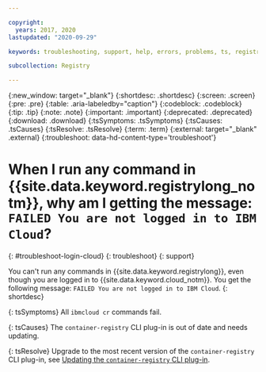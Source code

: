 ```yaml
---

copyright:
  years: 2017, 2020
lastupdated: "2020-09-29"

keywords: troubleshooting, support, help, errors, problems, ts, registry, log in, login fails

subcollection: Registry

---
```


{:new_window: target="_blank"}
{:shortdesc: .shortdesc}
{:screen: .screen}
{:pre: .pre}
{:table: .aria-labeledby="caption"}
{:codeblock: .codeblock}
{:tip: .tip}
{:note: .note}
{:important: .important}
{:deprecated: .deprecated}
{:download: .download}
{:tsSymptoms: .tsSymptoms}
{:tsCauses: .tsCauses}
{:tsResolve: .tsResolve}
{:term: .term}
{:external: target="_blank" .external}
{:troubleshoot: data-hd-content-type='troubleshoot'}

# When I run any command in {{site.data.keyword.registrylong_notm}}, why am I getting the message: `FAILED You are not logged in to IBM Cloud`?
{: #troubleshoot-login-cloud}
{: troubleshoot}
{: support}

You can't run any commands in {{site.data.keyword.registrylong}}, even though you are logged in to {{site.data.keyword.cloud_notm}}. You get the following message: `FAILED You are not logged in to IBM Cloud`.
{: shortdesc}

{: tsSymptoms}
All `ibmcloud cr` commands fail.

{: tsCauses}
The `container-registry` CLI plug-in is out of date and needs updating.

{: tsResolve}
Upgrade to the most recent version of the `container-registry` CLI plug-in, see [Updating the `container-registry` CLI plug-in](/docs/Registry?topic=Registry-registry_setup_cli_namespace#registry_cli_update).

